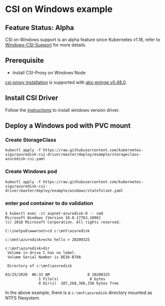 # CSI on Windows example

## Feature Status: Alpha

CSI on Windows support is an alpha feature since Kubernetes v1.18, refer to [Windows-CSI-Support](https://github.com/kubernetes/enhancements/blob/master/keps/sig-windows/20190714-windows-csi-support.md) for more details.

## Prerequisite
- Install CSI-Proxy on Windows Node

[csi-proxy installation](https://github.com/Azure/aks-engine/blob/master/docs/topics/csi-proxy-windows.md) is supported with [aks-eninge v0.48.0](https://github.com/Azure/aks-engine/releases/tag/v0.48.0).

## Install CSI Driver

Follow the [instructions](https://github.com/kubernetes-sigs/azuredisk-csi-driver/blob/master/docs/install-csi-driver-master.md#windows) to install windows version driver.

## Deploy a Windows pod with PVC mount

### Create StorageClass

```console
kubectl apply -f https://raw.githubusercontent.com/kubernetes-sigs/azuredisk-csi-driver/master/deploy/example/storageclass-azuredisk-csi.yaml
```

### Create Windows pod

```console
kubectl apply -f https://raw.githubusercontent.com/kubernetes-sigs/azuredisk-csi-driver/master/deploy/example/windows/statefulset.yaml
```

### enter pod container to do validation

```console
$ kubectl exec -it aspnet-azuredisk-0 -- cmd
Microsoft Windows [Version 10.0.17763.1098]
(c) 2018 Microsoft Corporation. All rights reserved.

C:\inetpub\wwwroot>cd c:\mnt\azuredisk

c:\mnt\azuredisk>echo hello > 20200325

c:\mnt\azuredisk>dir
 Volume in drive C has no label.
 Volume Serial Number is DE36-B78A

 Directory of c:\mnt\azuredisk

03/25/2020  06:33 AM                 8 20200325
               1 File(s)              8 bytes
               0 Dir(s)  107,268,366,336 bytes free
```
In the above example, there is a `c:\mnt\azuredisk` directory mounted as NTFS filesystem.